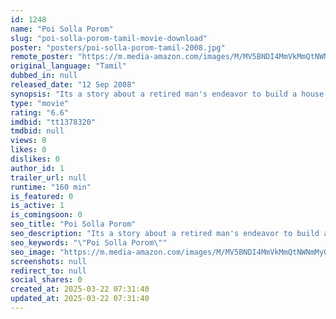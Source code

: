 ```yaml
---
id: 1248
name: "Poi Solla Porom"
slug: "poi-solla-porom-tamil-movie-download"
poster: "posters/poi-solla-porom-tamil-2008.jpg"
remote_poster: "https://m.media-amazon.com/images/M/MV5BNDI4MmVkMmQtNWNmMy00NjBhLTkzMGQtZjg0MTVlNGU2YTk2XkEyXkFqcGdeQXVyOTk3NTc2MzE@._V1_SX300.jpg"
original_language: "Tamil"
dubbed_in: null
released_date: "12 Sep 2008"
synopsis: "Its a story about a retired man's endeavor to build a house and the challenges faced by him. The film is a remake of the Bollywood cult film, Khosla Ka Ghosla. Sathyanathan has just retired and buys a plot. His son is against it a..."
type: "movie"
rating: "6.6"
imdbid: "tt1378320"
tmdbid: null
views: 0
likes: 0
dislikes: 0
author_id: 1
trailer_url: null
runtime: "160 min"
is_featured: 0
is_active: 1
is_comingsoon: 0
seo_title: "Poi Solla Porom"
seo_description: "Its a story about a retired man's endeavor to build a house and the challenges faced by him. The film is a remake of the Bollywood cult film, Khosla Ka Ghosla. Sathyanathan has just retired and buys a plot. His son is against it a..."
seo_keywords: "\"Poi Solla Porom\""
seo_image: "https://m.media-amazon.com/images/M/MV5BNDI4MmVkMmQtNWNmMy00NjBhLTkzMGQtZjg0MTVlNGU2YTk2XkEyXkFqcGdeQXVyOTk3NTc2MzE@._V1_SX300.jpg"
screenshots: null
redirect_to: null
social_shares: 0
created_at: 2025-03-22 07:31:40
updated_at: 2025-03-22 07:31:40
---
```


